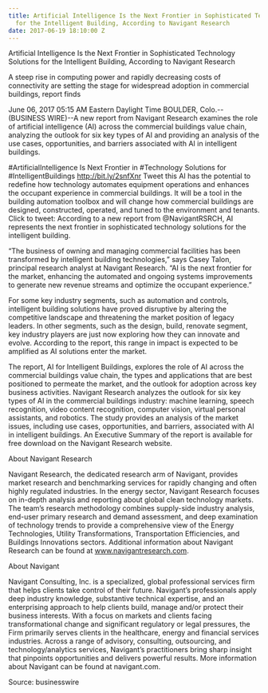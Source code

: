 ```yaml
---
title: Artificial Intelligence Is the Next Frontier in Sophisticated Technology Solutions
  for the Intelligent Building, According to Navigant Research
date: 2017-06-19 18:10:00 Z
---
```


Artificial Intelligence Is the Next Frontier in Sophisticated Technology Solutions for the Intelligent Building, According to Navigant Research

A steep rise in computing power and rapidly decreasing costs of connectivity are setting the stage for widespread adoption in commercial buildings, report finds

June 06, 2017 05:15 AM Eastern Daylight Time
BOULDER, Colo.--(BUSINESS WIRE)--A new report from Navigant Research examines the role of artificial intelligence (AI) across the commercial buildings value chain, analyzing the outlook for six key types of AI and providing an analysis of the use cases, opportunities, and barriers associated with AI in intelligent buildings.

#ArtificialIntelligence Is Next Frontier in #Technology Solutions for #IntelligentBuildings http://bit.ly/2snfXnr
Tweet this
AI has the potential to redefine how technology automates equipment operations and enhances the occupant experience in commercial buildings. It will be a tool in the building automation toolbox and will change how commercial buildings are designed, constructed, operated, and tuned to the environment and tenants. Click to tweet: According to a new report from @NavigantRSRCH, AI represents the next frontier in sophisticated technology solutions for the intelligent building.

“The business of owning and managing commercial facilities has been transformed by intelligent building technologies,” says Casey Talon, principal research analyst at Navigant Research. “AI is the next frontier for the market, enhancing the automated and ongoing systems improvements to generate new revenue streams and optimize the occupant experience.”

For some key industry segments, such as automation and controls, intelligent building solutions have proved disruptive by altering the competitive landscape and threatening the market position of legacy leaders. In other segments, such as the design, build, renovate segment, key industry players are just now exploring how they can innovate and evolve. According to the report, this range in impact is expected to be amplified as AI solutions enter the market.

The report, AI for Intelligent Buildings, explores the role of AI across the commercial buildings value chain, the types and applications that are best positioned to permeate the market, and the outlook for adoption across key business activities. Navigant Research analyzes the outlook for six key types of AI in the commercial buildings industry: machine learning, speech recognition, video content recognition, computer vision, virtual personal assistants, and robotics. The study provides an analysis of the market issues, including use cases, opportunities, and barriers, associated with AI in intelligent buildings. An Executive Summary of the report is available for free download on the Navigant Research website.

About Navigant Research

Navigant Research, the dedicated research arm of Navigant, provides market research and benchmarking services for rapidly changing and often highly regulated industries. In the energy sector, Navigant Research focuses on in-depth analysis and reporting about global clean technology markets. The team’s research methodology combines supply-side industry analysis, end-user primary research and demand assessment, and deep examination of technology trends to provide a comprehensive view of the Energy Technologies, Utility Transformations, Transportation Efficiencies, and Buildings Innovations sectors. Additional information about Navigant Research can be found at www.navigantresearch.com.

About Navigant

Navigant Consulting, Inc. is a specialized, global professional services firm that helps clients take control of their future. Navigant’s professionals apply deep industry knowledge, substantive technical expertise, and an enterprising approach to help clients build, manage and/or protect their business interests. With a focus on markets and clients facing transformational change and significant regulatory or legal pressures, the Firm primarily serves clients in the healthcare, energy and financial services industries. Across a range of advisory, consulting, outsourcing, and technology/analytics services, Navigant’s practitioners bring sharp insight that pinpoints opportunities and delivers powerful results. More information about Navigant can be found at navigant.com.

Source: businesswire
